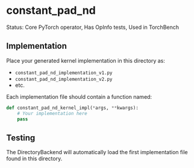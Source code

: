 # constant_pad_nd

Status: Core PyTorch operator, Has OpInfo tests, Used in TorchBench

## Implementation

Place your generated kernel implementation in this directory as:
- `constant_pad_nd_implementation_v1.py`
- `constant_pad_nd_implementation_v2.py`
- etc.

Each implementation file should contain a function named:
```python
def constant_pad_nd_kernel_impl(*args, **kwargs):
    # Your implementation here
    pass
```

## Testing

The DirectoryBackend will automatically load the first implementation file found in this directory.
